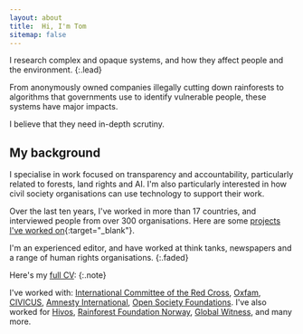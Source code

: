 ```yaml
---
layout: about
title:  Hi, I'm Tom
sitemap: false
---
```



<!--author-->


I research complex and opaque systems, and how they affect people and the environment.
{:.lead}

From anonymously owned companies illegally cutting down rainforests to algorithms that governments use to identify vulnerable people, these systems have major impacts.

I believe that they need in-depth scrutiny. 


## My background

I specialise in work focused on transparency and accountability, particularly related to forests, land rights and AI. I'm also particularly interested in how civil society organisations can use technology to support their work. 

Over the last ten years, I've worked in more than 17 countries, and interviewed people from over 300 organisations. Here are some [projects I've worked on](/projects){:target="_blank"}. 

I'm an experienced editor, and have worked at think tanks, newspapers and a range of human rights organisations.
{:.faded}

Here's my [full CV](/resume):
{:.note}

I've worked with:
[International Committee of the Red Cross](https://www.icrc.org/), [Oxfam](https://www.oxfam.org/en), [CIVICUS](https://civicus.org/), [Amnesty International](https://www.amnesty.org/en/tech/), [Open Society Foundations](https://www.justiceinitiative.org/). I've also worked for [Hivos](https://hivos.org/), [Rainforest Foundation Norway](http://www.regnskog.no/en/), [Global Witness](https://www.globalwitness.org/en/), and many more.

